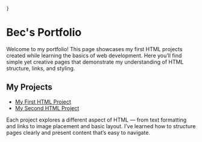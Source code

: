
    }
  </style>
</head>
<body>
  <h1>Bec's Portfolio</h1>

  <p>
    Welcome to my portfolio! This page showcases my first HTML projects created while learning the basics of web development.
    Here you’ll find simple yet creative pages that demonstrate my understanding of HTML structure, links, and styling.
  </p>

  <h2>My Projects</h2>
  <ul>
    <li><a href="project1/index.html" target="_blank">My First HTML Project</a></li>
    <li><a href="project2/index.html" target="_blank">My Second HTML Project</a></li>
  </ul>

  <p>
    Each project explores a different aspect of HTML — from text formatting and links to image placement and basic layout.
    I’ve learned how to structure pages clearly and present content that’s easy to navigate.
  </p>
</body>
</html>
